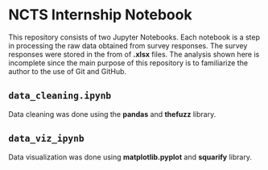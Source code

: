 # NCTS Internship Notebook

This repository consists of two Jupyter Notebooks. Each notebook is a step in processing the raw data obtained from survey responses. The survey responses were stored in the from of **.xlsx** files. The analysis shown here is incomplete since the main purpose of this repository is to familiarize the author to the use of Git and GitHub. 

## `data_cleaning.ipynb`
Data cleaning was done using the **pandas** and **thefuzz** library.  

## `data_viz_ipynb`
Data visualization was done using **matplotlib.pyplot** and **squarify** library. 
